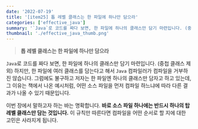 ```yaml
---
date: '2022-07-19'
title: '[item25] 톱 레벨 클래스는 한 파일에 하나만 담으라'
categories: ['effective_java']
summary: '`Java`로 코드를 짜다 보면, 한 파일에 하나의 클래스만 담기 마련입니다. (중첩 클래스 제외) 하지만, 한 파일에 여러 클래스를 담는다고 해서 `Java` 컴파일러가 컴파일을 거부하진 않습니다.'
thumbnail: './effective_java_thumb.png'
---
```


> **톱 레벨 클래스는 한 파일에 하나만 담으라**

`Java`로 코드를 짜다 보면, 한 파일에 하나의 클래스만 담기 마련입니다. (중첩 클래스 제외) 하지만, 한 파일에 여러 클래스를 담는다고 해서 `Java` 컴파일러가 컴파일을 거부하진 않습니다. 그럼에도 불구하고 저자는 한 파일엔 하나의 클래스만 담자고 하고 있는데, 그 이유는 책에서 나온 예시처럼, 어떤 소스 파일을 먼저 컴파일 하느냐에 따라 다른 결과가 나올 수 있기 때문입니다.

이번 장에서 말하고자 하는 바는 명확합니다. **바로 소스 파일 하나에는 반드시 하나의 탑레벨 클래스만 담는 것입니다.** 이 규칙만 따른다면 컴파일을 어떤 순서로 할 지에 대한 고민은 사라지게 됩니다.
